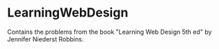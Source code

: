 # LearningWebDesign
Contains the problems from the book "Learning Web Design 5th ed" by Jennifer Niederst Robbins.
